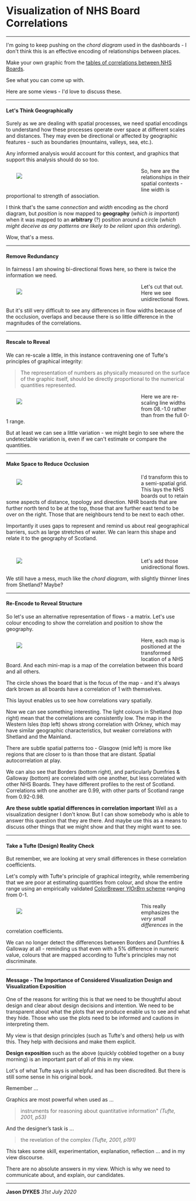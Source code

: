 # Visualization of NHS Board Correlations

<style type="text/css">
hr {clear:both}
.hr0 {clear:both; height:0px; border:1px dashed #f0f0f0; color:#fff; margin-left:3em; margin-right:3em}
.clear {clear:both}
.img {float:left; padding-right:3em; padding-left:2em; padding-bottom:1em; width:300px}
table {border:none}
</style>

---

I'm going to keep pushing on the _chord diagram_ used in the dashboards - I don't think this is an effective encoding of relationships between places.

Make your own graphic from the [tables of correlations between NHS Boards](http://vis.scrc.uk/stat/v1/scotland/nhs-board/?table=cumulative_cases&metrics=pearson_correlation).

See what you can come up with.

Here are some views - I'd love to discuss these.

---

#### Let's Think Geographically

Surely as we are dealing with spatial processes, we need spatial encodings to understand how these processes operate over space at different scales and distances. They may even be directional or affected by geographic features - such as boundaries (mountains, valleys, sea, etc.).

Any informed analysis would account for this context, and graphics that support this analysis should do so too.

<div class="img">

![](img/scrc.NHSBoard.correlation.map.flow.bi.png)
</div>

So, here are the relationships in their spatial contexts - line width is proportional to strength of association.

I think that's the same _connection_ and _width_ encoding as the chord diagram, but _position_ is now mapped to **geography** (_which is important_) when it was mapped to an **arbitrary** (?) position around a circle (_which might deceive as any patterns are likely to be reliant upon this ordering_).

Wow, that's a mess.

---

#### Remove Redundancy

In fairness I am showing bi-directional flows here, so there is twice the information we need.

<div class="img">

![](img/scrc.NHSBoard.correlation.map.flow.uni.png)
</div>

Let's cut that out.
Here we see unidirectional flows.

But it's still very difficult to see any differences in flow widths because of the occlusion, overlaps and because there is so little difference in the magnitudes of the correlations.

---

#### Rescale to Reveal

We can re-scale a little, in this instance contravening one of Tufte's principles of graphical integrity:

> The representation of numbers as physically measured on the surface of the graphic itself, should be directly proportional to the numerical quantities represented.

<div class="img">

![](img/scrc.NHSBoard.correlation80.map.flow.uni.png)
</div>

Here we are re-scaling line widths from 08.-1.0 rather than from the full 0-1 range.


But at least we can see a little variation - we might begin to see where the undetectable variation is, even if we can't estimate or compare the quantities.

---

#### Make Space to Reduce Occlusion

<div class="img">

![](img/scrc.NHSBoard.grid.png)
</div>

I'd transform this to a semi-spatial grid. This lays the NHS boards out to retain some aspects of distance, topology and direction. NHR boards that are further north tend to be at the top, those that are further east tend to be over on the right. Those that are neighbours tend to be next to each other.

Importantly it uses gaps to represent and remind us about real geographical barriers, such as large stretches of water. We can learn this shape and relate it to the geography of Scotland.

<div style="clear:both">&nbsp;</div>

<div class="img">

![](img/scrc.NHSBoard.correlation80.grid.flow.uni.png)
</div>

Let's add those unidirectional flows.


We still have a mess, much like the _chord diagram_, with slightly thinner lines from Shetland? Maybe?

---

#### Re-Encode to Reveal Structure

So let's use an alternative representation of flows -
a matrix. Let's use colour encoding to show the correlation and position to show the geography.

<div class="img">

![](img/scrc.NHSBoard.correlation80.grid.OD.png)
</div>

Here, each map is positioned at the transformed location of a NHS Board. And each mini-map is a map of the correlation between this board and all others.

The circle shows the board that is the focus of the map  - and it's always dark brown as all boards have a correlation of 1 with themselves.

This layout enables us to see how correlations vary spatially.


Now we can see something interesting. The light colours in Shetland (top right) mean that the correlations are consistently low. The map in the Western Isles (top left) shows strong correlation with Orkney, which may have similar geographic characteristics, but weaker correlations with Shetland and the Mainland.

There are subtle spatial patterns too - Glasgow (mid left) is more like regions that are closer to is than those that are distant. Spatial autocorrelation at play.

We can also see that Borders (bottom right), and particularly Dumfries & Galloway (bottom) are correlated with one another, but less correlated with other NHS Boards. They have different profiles to the rest of Scotland. Correlations with one another are 0.99, with other parts of Scotland range from 0.92-0.98.

**Are these subtle spatial differences in correlation important**
Well as a visualization designer I don't know. But I can show somebody who is able to answer this question that they are there. And maybe use this as a means to discuss other things that we might show and that they might want to see.

---

#### Take a Tufte (Design) Reality Check

But remember, we are looking at very small differences in these correlation coefficients.

Let's comply with Tufte's principle of graphical integrity, while remembering that we are poor at estimating quantities from colour, and show the entire range using an empirically validated [ColorBrewer _YlOrBrn_ scheme](https://colorbrewer2.org/#type=sequential&scheme=YlOrBr&n=9) ranging from 0-1.

<div class="img">

![](img/scrc.NHSBoard.correlation.grid.OD.png)
</div>

This really emphasizes the _very small differences_ in the correlation coefficients.

We can no longer detect the differences between Borders and Dumfries & Galloway at all - reminding us that even with a 5% difference in numeric value, colours that are mapped according to Tufte's principles may not discriminate.

---

#### Message - The Importance of Considered Visualization Design and Visualization Exposition

One of the reasons for writing this is that we need to be thoughtful about design and clear about design decisions and intention. We need to be transparent about what the plots that we produce enable us to see and what they hide. Those who use the plots need to be informed and cautions in interpreting them.

My view is that design principles (such as Tufte's and others) help us with this. They help with decisions and make them explicit.

**Design exposition** such as the above (quickly cobbled together on a busy morning) is an important part of all of this in my view.


<!--
#### Visual Output

We can outputs for all _groups_ and all _states_ in their spatial contexts with a _Grid Map_. This layout attempts to maintain some of the original geography while giving each area equal space for graphics. This enables us to consider spatial relationships and variations between outputs and processes.

|Geographic Map|Grid Map|Model Output|
|--|--|--|
|![](img/snsVIS.v5.pic.00939105.png)|![](img/snsVIS.v5.pic.00892947.png)|![](img/snsVIS.v5.pic.01031323.png)
 -->

Lot's of what Tufte says is unhelpful and has been discredited. But there is still some sense in his original book.

Remember ...

Graphics are most powerful when used as ...

> instruments for reasoning about quantitative  information"
_(Tufte, 2001, p53)_

And the designer’s task is ...
> the revelation of the complex
_(Tufte, 2001, p191)_

This takes some skill, experimentation, explanation, reflection ... and in my view discourse.

There are no absolute answers in my view.
Which is why we need to communicate about, and explain, our candidates.

---

**Jason DYKES**
_31st July 2020_

<!---
## INSIGHT

Closing offices has a big effect on cities, but mostly on short-distance commutes.
  --->

